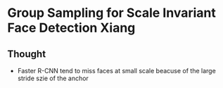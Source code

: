 # Group Sampling for Scale Invariant Face Detection Xiang
## Thought
+ Faster R-CNN tend to miss faces at small scale beacuse of the large stride szie of the anchor